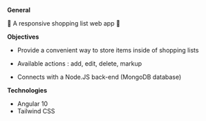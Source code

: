 **General** 

:convenience_store: A responsive shopping list web app :convenience_store:

**Objectives**

- Provide a convenient way to store items inside of shopping lists

- Available actions : add, edit, delete, markup 

- Connects with a Node.JS back-end (MongoDB database)

**Technologies**

- Angular 10
- Tailwind CSS

[Linked repo]: (https://github.com/ln56b/nestjs-mongodb-express-shopping-list)
